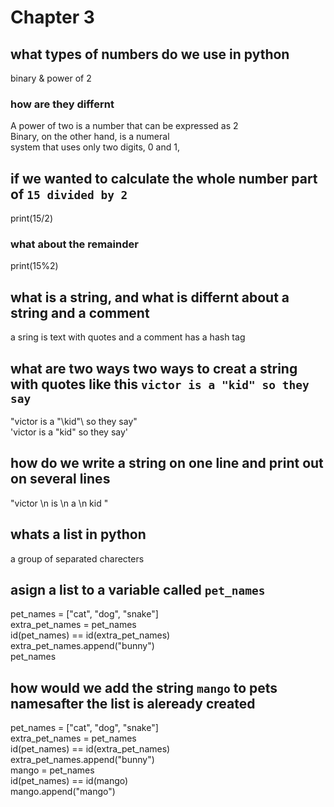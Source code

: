 # Chapter 3  
  
## what types of numbers do we use in python  
binary & power of 2  
  
  
### how are they differnt  
A power of two is a number that can be expressed as 2  
Binary, on the other hand, is a numeral  
system that uses only two digits, 0 and 1,  
  
## if we wanted to calculate the whole number part of `15 divided by 2`  
print(15/2)

### what about the remainder  
print(15%2)  
  
## what is a string, and what is differnt about a string and a comment  
a sring is text with quotes and a comment has a hash tag  
  
## what are two ways two ways to creat a string with quotes like this `victor is a "kid" so they say`
"victor is a "\kid"\ so they say"  
'victor is a "kid" so they say'  

## how do we write a string on one line and print out on several lines  
"victor \n is \n a \n kid "  
  
## whats a list in python  
a group of separated charecters  
  
## asign a list to a variable called `pet_names`
pet_names = ["cat", "dog", "snake"]  
extra_pet_names = pet_names  
id(pet_names) == id(extra_pet_names)  
extra_pet_names.append("bunny")  
pet_names  

## how would we add the string `mango` to pets namesafter the list is aleready created  
pet_names = ["cat", "dog", "snake"]  
extra_pet_names = pet_names  
id(pet_names) == id(extra_pet_names)  
extra_pet_names.append("bunny")  
mango = pet_names  
id(pet_names) == id(mango)  
mango.append("mango")


